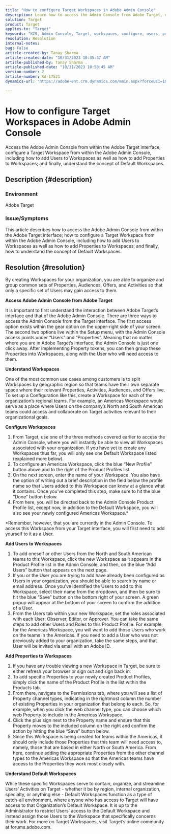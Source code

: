 ```yaml
---
title: "How to configure Target Workspaces in Adobe Admin Console"
description: Learn how to access the Admin Console from Adobe Target, understand and configure the workspace, and add users and properties.
solution: Target
product: Target
applies-to: "Target"
keywords: "KCS, Admin Console, Target, workspaces, configure, users, properties"
resolution: Resolution
internal-notes: 
bug: False
article-created-by: Tanay Sharma .
article-created-date: "10/31/2023 10:35:37 AM"
article-published-by: Tanay Sharma .
article-published-date: "10/31/2023 10:50:45 AM"
version-number: 2
article-number: KA-17521
dynamics-url: "https://adobe-ent.crm.dynamics.com/main.aspx?forceUCI=1&pagetype=entityrecord&etn=knowledgearticle&id=cd0bb035-d977-ee11-8179-6045bd006149"

---
```

# How to configure Target Workspaces in Adobe Admin Console


Access the Adobe Admin Console from within the Adobe Target interface; configure a Target Workspace from within the Adobe Admin Console, including how to add Users to Workspaces as well as how to add Properties to Workspaces; and finally, understand the concept of Default Workspaces.

## Description {#description}


### Environment

Adobe Target

### Issue/Symptoms

This article describes how to access the Adobe Admin Console from within the Adobe Target interface; how to configure a Target Workspace from within the Adobe Admin Console, including how to add Users to Workspaces as well as how to add Properties to Workspaces; and finally, how to understand the concept of Default Workspaces.


## Resolution {#resolution}


By creating Workspaces for your organization, you are able to organize and group common sets of Properties, Audiences, Offers, and Activities so that only a specific set of Users may gain access to them.

<b>Access Adobe Admin Console from Adobe Target</b>

It is important to first understand the interaction between Adobe Target’s interface and that of the Adobe Admin Console. There are three ways to access the Admin Console from the Target interface. The first access option exists within the gear option on the upper-right side of your screen. The second two options live within the Setup menu, with the Admin Console access points under “Users” and “Properties”. Meaning that no matter where you are in Adobe Target’s interface, the Admin Console is just one click away. After implementing Property tokens, you can then group these Properties into Workspaces, along with the User who will need access to them.

<b>Understand Workspaces</b>

One of the most common use cases among customers is to split Workspaces by geographic region so that teams have their own separate space where their relevant Properties, Activities, Audiences, and Offers live. To set up a Configuration like this, create a Workspace for each of the organization’s regional teams. For example, an Americas Workspace would serve as a place where Users on the company’s North and South American teams could access and collaborate on Target activities relevant to their organizational goals.

<b>Configure Workspaces</b>

1. From Target, use one of the three methods covered earlier to access the Admin Console, where you will instantly be able to view all Workspaces associated with your organization. If you have yet to create any Workspaces thus far, you will only see one Default Workspace listed (explained more below).
2. To configure an Americas Workspace, click the blue “New Profile” button above and to the right of the Product Profiles list.
3. On the next screen, enter the name of your Workspace. You also have the option of writing out a brief description in the field below the profile name so that Users added to this Workspace can know at a glance what it contains. Once you’ve completed this step, make sure to hit the blue “Done” button below.
4. From here, you will be directed back to the Admin Console Product Profile list, except now, in addition to the Default Workspace, you will also see your newly configured Americas Workspace.\*


\*Remember, however, that you are currently in the Admin Console. To access this Workspace from your Target interface, you will first need to add yourself to it as a User.

<b>Add Users to Workspaces</b>

1. To add oneself or other Users from the North and South American teams to this Workspace, click the new Workspace as it appears in the Product Profile list in the Admin Console, and then, on the blue “Add Users” button that appears on the next page.
2. If you or the User you are trying to add have already been configured as Users in your organization, you should be able to search by name or email address. Once you’ve identified the Users to add to this Workspace, select their name from the dropdown, and then be sure to hit the blue “Save” button on the bottom right of your screen. A green popup will appear at the bottom of your screen to confirm the addition of a User.
3. From the Users tab within your new Workspace, set the roles associated with each User: Observer, Editor, or Approver. You can take the same steps to add other Users and Roles to this Product Profile. For example, for the Americas Workspace, you will want to add those Users who work on the teams in the Americas. If you need to add a User who was not previously added to your organization, take the same steps, and that User will be invited via email with an Adobe ID.


<b>Add Properties to Workspaces</b>

1. If you have any trouble viewing a new Workspace in Target, be sure to either refresh your browser or sign out and sign back in.
2. To add specific Properties to your newly created Product Profiles, simply click the name of the Product Profile in the list within the Products tab.
3. From there, navigate to the Permissions tab, where you will see a list of Property channel types, indicating in the rightmost column the number of existing Properties in your organization that belong to each. So, for example, when you click the web channel type, you can choose which web Property to include in the Americas Workspace.
4. Click the plus sign next to the Property name and ensure that this Property moves to the included column on the right and confirm the action by hitting the blue “Save” button below.
5. Since this Workspace is being created for teams within the Americas, it should only include those Properties that this team will need access to, namely, those that are based in either North or South America. From here, continue adding the appropriate Properties from the other channel types to the Americas Workspace so that the Americas teams have access to the Properties they work most closely with.


<b>Understand Default Workspaces</b>

While these specific Workspaces serve to contain, organize, and streamline Users’ Activities on Target - whether it be by region, internal organization, specialty, or anything else - Default Workspaces function as a type of catch-all environment, where anyone who has access to Target will have access to that Organization’s Default Workspace. It is up to the Administrator to restrict Users’ access to the Default Workspace and instead assign those Users to the Workspace that specifically concerns their work. For more on Target Workspaces, visit Target’s online community at forums.adobe.com.
